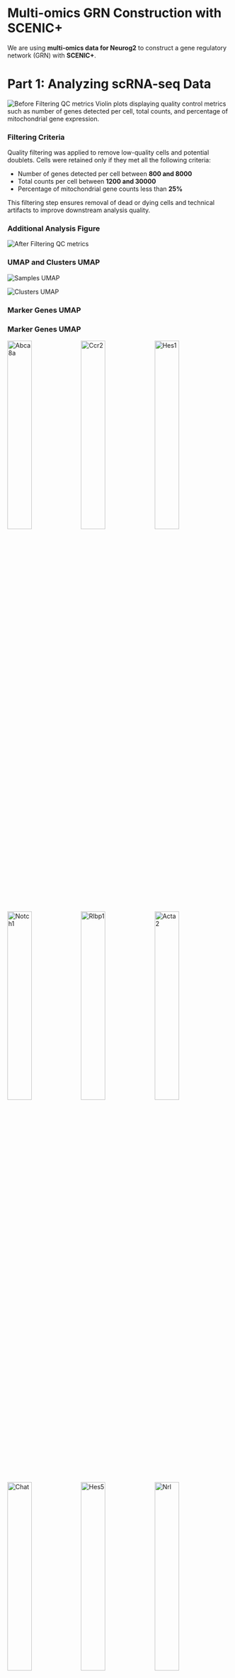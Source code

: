 # Multi-omics GRN Construction with SCENIC+  

We are using **multi-omics data for Neurog2** to construct a gene regulatory network (GRN) with **SCENIC+**.  

# Part 1: Analyzing scRNA-seq Data  

![Before Filtering QC metrics](figures/violin_QC.png)
Violin plots displaying quality control metrics such as number of genes detected per cell, total counts, and percentage of mitochondrial gene expression.

### Filtering Criteria

Quality filtering was applied to remove low-quality cells and potential doublets. Cells were retained only if they met all the following criteria:

- Number of genes detected per cell between **800 and 8000**
- Total counts per cell between **1200 and 30000**
- Percentage of mitochondrial gene counts less than **25%**

This filtering step ensures removal of dead or dying cells and technical artifacts to improve downstream analysis quality.


### Additional Analysis Figure
![After Filtering QC metrics](figures/violin_AfterQC.png)

### UMAP and Clusters UMAP


![Samples UMAP](figures/umap_clustered_mNeurog2_Samples.png)


![Clusters UMAP](figures/umap_clustered_mNeurog2_Clusters.png)

### Marker Genes UMAP 

### Marker Genes UMAP

<img src="figures/umap_clustered_mNeurog2_Abca8a.png" alt="Abca8a" width="33%"><img src="figures/umap_clustered_mNeurog2_Ccr2.png" alt="Ccr2" width="33%"><img src="figures/umap_clustered_mNeurog2_Hes1.png" alt="Hes1" width="33%">
<img src="figures/umap_clustered_mNeurog2_Notch1.png" alt="Notch1" width="33%"><img src="figures/umap_clustered_mNeurog2_Rlbp1.png" alt="Rlbp1" width="33%"><img src="figures/umap_clustered_mNeurog2_Acta2.png" alt="Acta2" width="33%">
<img src="figures/umap_clustered_mNeurog2_Chat.png" alt="Chat" width="33%"><img src="figures/umap_clustered_mNeurog2_Hes5.png" alt="Hes5" width="33%"><img src="figures/umap_clustered_mNeurog2_Nrl.png" alt="Nrl" width="33%">
<img src="figures/umap_clustered_mNeurog2_Rpe65.png" alt="Rpe65" width="33%"><img src="figures/umap_clustered_mNeurog2_Apoe.png" alt="Apoe" width="33%"><img src="figures/umap_clustered_mNeurog2_Clusters.png" alt="Clusters" width="33%">
<img src="figures/umap_clustered_mNeurog2_Insm1.png" alt="Insm1" width="33%"><img src="figures/umap_clustered_mNeurog2_Olig2.png" alt="Olig2" width="33%"><img src="figures/umap_clustered_mNeurog2_Sebox.png" alt="Sebox" width="33%">
<img src="figures/umap_clustered_mNeurog2_Aqp4.png" alt="Aqp4" width="33%"><img src="figures/umap_clustered_mNeurog2_Csf1r.png" alt="Csf1r" width="33%"><img src="figures/umap_clustered_mNeurog2_Isl1.png" alt="Isl1" width="33%">
<img src="figures/umap_clustered_mNeurog2_Otx2.png" alt="Otx2" width="33%"><img src="figures/umap_clustered_mNeurog2_Slc17a7.png" alt="Slc17a7" width="33%"><img src="figures/umap_clustered_mNeurog2_Arr3.png" alt="Arr3" width="33%">
<img src="figures/umap_clustered_mNeurog2_Elavl3.png" alt="Elavl3" width="33%"><img src="figures/umap_clustered_mNeurog2_Kcnj8.png" alt="Kcnj8" width="33%"><img src="figures/umap_clustered_mNeurog2_Pax2.png" alt="Pax2" width="33%">
<img src="figures/umap_clustered_mNeurog2_Slc1a3.png" alt="Slc1a3" width="33%"><img src="figures/umap_clustered_mNeurog2_Ascl1.png" alt="Ascl1" width="33%"><img src="figures/umap_clustered_mNeurog2_Elavl4.png" alt="Elavl4" width="33%">
<img src="figures/umap_clustered_mNeurog2_Lhx1.png" alt="Lhx1" width="33%"><img src="figures/umap_clustered_mNeurog2_Pax6.png" alt="Pax6" width="33%"><img src="figures/umap_clustered_mNeurog2_Slc6a9.png" alt="Slc6a9" width="33%">
<img src="figures/umap_clustered_mNeurog2_Atoh7.png" alt="Atoh7" width="33%"><img src="figures/umap_clustered_mNeurog2_Emx1.png" alt="Emx1" width="33%"><img src="figures/umap_clustered_mNeurog2_Lhx2.png" alt="Lhx2" width="33%">
<img src="figures/umap_clustered_mNeurog2_Pou4f2.png" alt="Pou4f2" width="33%"><img src="figures/umap_clustered_mNeurog2_Sox11.png" alt="Sox11" width="33%"><img src="figures/umap_clustered_mNeurog2_Bsn.png" alt="Bsn" width="33%">
<img src="figures/umap_clustered_mNeurog2_Foxn4.png" alt="Foxn4" width="33%"><img src="figures/umap_clustered_mNeurog2_Lhx4.png" alt="Lhx4" width="33%"><img src="figures/umap_clustered_mNeurog2_Prdm1.png" alt="Prdm1" width="33%">
<img src="figures/umap_clustered_mNeurog2_Sox9.png" alt="Sox9" width="33%"><img src="figures/umap_clustered_mNeurog2_Cabp5.png" alt="Cabp5" width="33%"><img src="figures/umap_clustered_mNeurog2_Gad1.png" alt="Gad1" width="33%">
<img src="figures/umap_clustered_mNeurog2_Malat1.png" alt="Malat1" width="33%"><img src="figures/umap_clustered_mNeurog2_Prdx6.png" alt="Prdx6" width="33%"><img src="figures/umap_clustered_mNeurog2_Tfap2a.png" alt="Tfap2a" width="33%">
<img src="figures/umap_clustered_mNeurog2_Calb1.png" alt="Calb1" width="33%"><img src="figures/umap_clustered_mNeurog2_Gfap.png" alt="Gfap" width="33%"><img src="figures/umap_clustered_mNeurog2_mt-Atp6.png" alt="mt-Atp6" width="33%">
<img src="figures/umap_clustered_mNeurog2_Rbfox3.png" alt="Rbfox3" width="33%"><img src="figures/umap_clustered_mNeurog2_Tie1.png" alt="Tie1" width="33%"><img src="figures/umap_clustered_mNeurog2_Calb2.png" alt="Calb2" width="33%">
<img src="figures/umap_clustered_mNeurog2_Glul.png" alt="Glul" width="33%"><img src="figures/umap_clustered_mNeurog2_Neurog2.png" alt="Neurog2" width="33%"><img src="figures/umap_clustered_mNeurog2_Rho.png" alt="Rho" width="33%">
<img src="figures/umap_clustered_mNeurog2_Vim.png" alt="Vim" width="33%">





